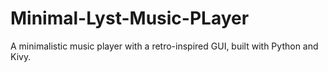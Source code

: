 # Minimal-Lyst-Music-PLayer
A minimalistic music player with a retro-inspired GUI, built with Python and Kivy.
